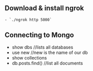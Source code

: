 ## Download & install ngrok
    - `./ngrok http 5000`

## Connecting to Mongo

- show dbs    //lists all databases
- use new   //new is the name of our db
- show collections
- db.posts.find()   //list all documents


